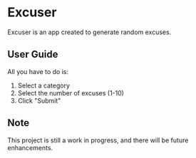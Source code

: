 # Excuser

Excuser is an app created to generate random excuses.

## User Guide

All you have to do is:
1. Select a category
2. Select the number of excuses (1-10)
3. Click "Submit"

## Note

This project is still a work in progress, and there will be future enhancements.
